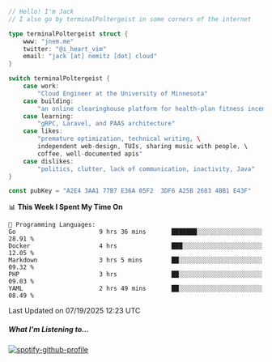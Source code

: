 ```go
// Hello! I'm Jack
// I also go by terminalPoltergeist in some corners of the internet

type terminalPoltergeist struct {
    www: "jnem.me"
    twitter: "@i_heart_vim"
    email: "jack [at] nemitz [dot] cloud"
}

switch terminalPoltergeist {
    case work:
        "Cloud Engineer at the University of Minnesota"
    case building:
        "an online clearinghouse platform for health-plan fitness incentive programs"
    case learning:
        "gRPC, Laravel, and PAAS architecture"
    case likes:
        "premature optimization, technical writing, \
        independent web-design, TUIs, sharing music with people, \
        coffee, well-documented apis"
    case dislikes:
        "politics, clutter, lack of communication, inactivity, Java"
}

const pubKey = "A2E4 3AA1 77B7 E36A 05F2  3DF6 A25B 2683 4BB1 E43F"
```

<!--START_SECTION:waka-->
📊 **This Week I Spent My Time On** 

```text
💬 Programming Languages: 
Go                       9 hrs 36 mins       ███████░░░░░░░░░░░░░░░░░░   28.91 % 
Docker                   4 hrs               ███░░░░░░░░░░░░░░░░░░░░░░   12.05 % 
Markdown                 3 hrs 5 mins        ██░░░░░░░░░░░░░░░░░░░░░░░   09.32 % 
PHP                      3 hrs               ██░░░░░░░░░░░░░░░░░░░░░░░   09.03 % 
YAML                     2 hrs 49 mins       ██░░░░░░░░░░░░░░░░░░░░░░░   08.49 % 
```


 Last Updated on 07/19/2025 12:23 UTC
<!--END_SECTION:waka-->

##### What I'm Listening to...

[![spotify-github-profile](https://jnem.me/listening-item?maxAge=2592000)](https://jnem.me/listening)
